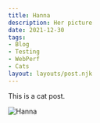```yaml
---
title: Hanna
description: Her picture
date: 2021-12-30
tags:
- Blog
- Testing
- WebPerf
- Cats
layout: layouts/post.njk
---
```


This is a cat post.

![Hanna](https://applegate-paul.mo.cloudinary.net/hanna.jpg)


